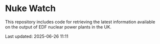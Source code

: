 # Nuke Watch

This repository includes code for retrieving the latest information available on the output of EDF nuclear power plants in the UK.

Last updated: 2025-06-26 11:11